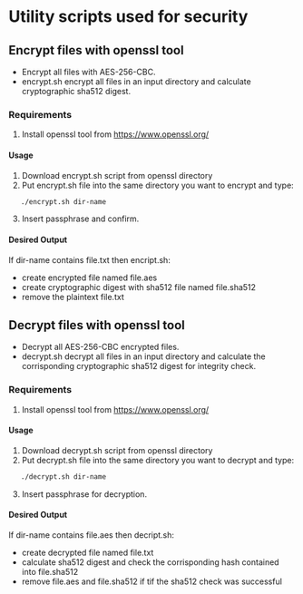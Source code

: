 # Utility scripts used for security

## Encrypt files with openssl tool

* Encrypt all files with AES-256-CBC.
* encrypt.sh encrypt all files in an input directory and calculate cryptographic sha512 digest.

### Requirements

1. Install openssl tool from https://www.openssl.org/

#### Usage

1. Download encrypt.sh script from openssl directory
2. Put encrypt.sh file into the same directory you want to encrypt and type:
 ```bash
    ./encrypt.sh dir-name
```
3. Insert passphrase and confirm. 

#### Desired Output
If dir-name contains file.txt then encript.sh:
  - create encrypted file named file.aes
  - create cryptographic digest with sha512 file named file.sha512
  - remove the plaintext file.txt

## Decrypt files with openssl tool

* Decrypt all AES-256-CBC encrypted files.
* decrypt.sh decrypt all files in an input directory and calculate the corrisponding cryptographic sha512 digest for integrity check.

### Requirements

1. Install openssl tool from https://www.openssl.org/

#### Usage

1. Download decrypt.sh script from openssl directory
2. Put decrypt.sh file into the same directory you want to decrypt and type:
 ```bash
    ./decrypt.sh dir-name
```
3. Insert passphrase for decryption. 

#### Desired Output
If dir-name contains file.aes then decript.sh:
  - create decrypted file named file.txt
  - calculate sha512 digest and check the corrisponding hash contained into file.sha512
  - remove file.aes and file.sha512 if tif the sha512 check was successful


